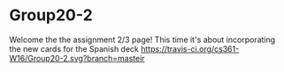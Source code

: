 # Group20-2
Welcome the the assignment 2/3 page! This time it's about incorporating the new cards for the Spanish deck
https://travis-ci.org/cs361-W16/Group20-2.svg?branch=masteir
